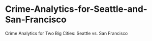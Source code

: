 # Crime-Analytics-for-Seattle-and-San-Francisco
Crime Analytics for Two Big Cities: Seattle vs. San Francisco
